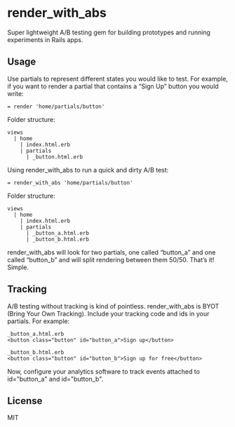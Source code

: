 # render_with_abs
Super lightweight A/B testing gem for building prototypes and running experiments in Rails apps.

## Usage
Use partials to represent different states you would like to test. For example, if you want to render a partial that contains a “Sign Up” button you would write:

    = render 'home/partials/button'
    
Folder structure:

    views
      | home
        | index.html.erb
        | partials
          | _button.html.erb
          
Using render_with_abs to run a quick and dirty A/B test:

    = render_with_abs 'home/partials/button'
    
Folder structure:

    views
      | home
        | index.html.erb
        | partials
          | _button_a.html.erb
          | _button_b.html.erb
          
render_with_abs will look for two partials, one called “button_a” and one called “button_b” and will split rendering between them 50/50. That’s it! Simple.

## Tracking
A/B testing without tracking is kind of pointless. render_with_abs is BYOT (Bring Your Own Tracking). Include your tracking code and ids in your partials. For example:

    _button_a.html.erb
    <button class="button" id="button_a">Sign up</button>
    
    _button_b.html.erb
    <button class="button" id="button_b">Sign up for free</button>
    
Now, configure your analytics software to track events attached to id="button_a" and id="button_b".

## License
MIT
